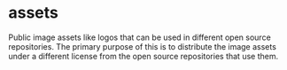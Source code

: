 # assets
Public image assets like logos that can be used in different open source repositories. The primary purpose of this is to
distribute the image assets under a different license from the open source repositories that use them.
